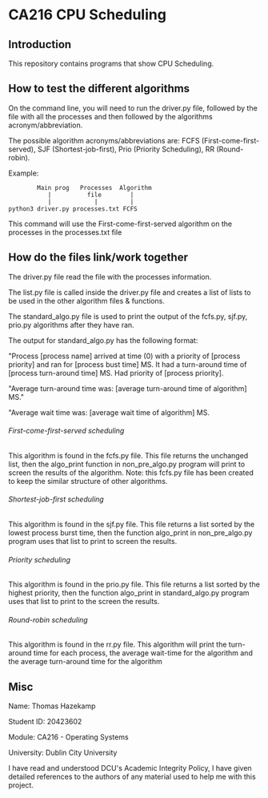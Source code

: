 # CA216 CPU Scheduling

## Introduction
This repository contains programs that show CPU Scheduling. 


## How to test the different algorithms
On the command line, you will need to run the driver.py file, followed by the file with all the processes and then followed by the algorithms acronym/abbreviation.

The possible algorithm acronyms/abbreviations are: FCFS (First-come-first-served), SJF (Shortest-job-first), Prio (Priority Scheduling), RR (Round-robin).

Example:
```
        Main prog   Processes  Algorithm 
           |          file        |
           |            |         |
python3 driver.py processes.txt FCFS
```
This command will use the First-come-first-served algorithm on the processes in the processes.txt file


## How do the files link/work together

The driver.py file read the file with the processes information.

The list.py file is called inside the driver.py file and creates a list of lists to be used in the other algorithm files & functions.

The standard_algo.py file is used to print the output of the fcfs.py, sjf.py, prio.py algorithms after they have ran.

The output for standard_algo.py has the following format: 

"Process [process name] arrived at time (0) with a priority of [process priority] and ran for [process bust time] MS. It had a turn-around time of [process turn-around time] MS. Had priority of [process priority].

"Average turn-around time was: [average turn-around time of algorithm] MS."

"Average wait time was: [average wait time of algorithm] MS.

###### First-come-first-served scheduling
This algorithm is found in the fcfs.py file. This file returns the unchanged list, then the algo_print function in non_pre_algo.py program will print to screen the results of the algorithm. Note: this fcfs.py file has been created to keep the similar structure of other algorithms.

###### Shortest-job-first scheduling
This algorithm is found in the sjf.py file. This file returns a list sorted by the lowest process burst time, then the function algo_print in non_pre_algo.py program uses that list to print to screen the results.

###### Priority scheduling
This algorithm is found in the prio.py file. This file returns a list sorted by the highest priority, then the function algo_print in standard_algo.py program uses that list to print to the screen the results.

###### Round-robin scheduling
This algorithm is found in the rr.py file. This algorithm will print the turn-around time for each process, the average wait-time for the algorithm and the average turn-around time for the algorithm

## Misc
Name: Thomas Hazekamp

Student ID: 20423602

Module: CA216 - Operating Systems

University: Dublin City University

I have read and understood DCU's Academic Integrity Policy,
I have given detailed references to the authors of any material used to help me with this project.